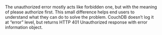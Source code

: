 The unauthorized error mostly acts like forbidden one, but with the meaning of please authorize first. This small difference helps end users to understand what they can do to solve the problem. CouchDB doesn’t log it at “error” level, but returns HTTP 401 Unauthorized response with error information object.
